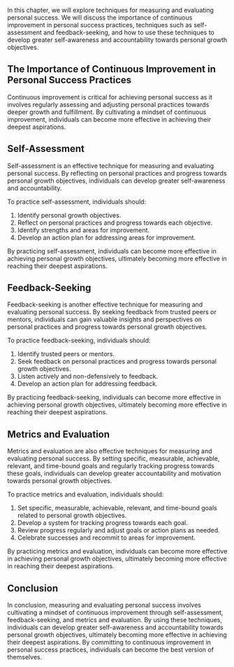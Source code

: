 
In this chapter, we will explore techniques for measuring and evaluating personal success. We will discuss the importance of continuous improvement in personal success practices, techniques such as self-assessment and feedback-seeking, and how to use these techniques to develop greater self-awareness and accountability towards personal growth objectives.

The Importance of Continuous Improvement in Personal Success Practices
----------------------------------------------------------------------

Continuous improvement is critical for achieving personal success as it involves regularly assessing and adjusting personal practices towards deeper growth and fulfillment. By cultivating a mindset of continuous improvement, individuals can become more effective in achieving their deepest aspirations.

Self-Assessment
---------------

Self-assessment is an effective technique for measuring and evaluating personal success. By reflecting on personal practices and progress towards personal growth objectives, individuals can develop greater self-awareness and accountability.

To practice self-assessment, individuals should:

1. Identify personal growth objectives.
2. Reflect on personal practices and progress towards each objective.
3. Identify strengths and areas for improvement.
4. Develop an action plan for addressing areas for improvement.

By practicing self-assessment, individuals can become more effective in achieving personal growth objectives, ultimately becoming more effective in reaching their deepest aspirations.

Feedback-Seeking
----------------

Feedback-seeking is another effective technique for measuring and evaluating personal success. By seeking feedback from trusted peers or mentors, individuals can gain valuable insights and perspectives on personal practices and progress towards personal growth objectives.

To practice feedback-seeking, individuals should:

1. Identify trusted peers or mentors.
2. Seek feedback on personal practices and progress towards personal growth objectives.
3. Listen actively and non-defensively to feedback.
4. Develop an action plan for addressing feedback.

By practicing feedback-seeking, individuals can become more effective in achieving personal growth objectives, ultimately becoming more effective in reaching their deepest aspirations.

Metrics and Evaluation
----------------------

Metrics and evaluation are also effective techniques for measuring and evaluating personal success. By setting specific, measurable, achievable, relevant, and time-bound goals and regularly tracking progress towards these goals, individuals can develop greater accountability and motivation towards personal growth objectives.

To practice metrics and evaluation, individuals should:

1. Set specific, measurable, achievable, relevant, and time-bound goals related to personal growth objectives.
2. Develop a system for tracking progress towards each goal.
3. Review progress regularly and adjust goals or action plans as needed.
4. Celebrate successes and recommit to areas for improvement.

By practicing metrics and evaluation, individuals can become more effective in achieving personal growth objectives, ultimately becoming more effective in reaching their deepest aspirations.

Conclusion
----------

In conclusion, measuring and evaluating personal success involves cultivating a mindset of continuous improvement through self-assessment, feedback-seeking, and metrics and evaluation. By using these techniques, individuals can develop greater self-awareness and accountability towards personal growth objectives, ultimately becoming more effective in achieving their deepest aspirations. By committing to continuous improvement in personal success practices, individuals can become the best version of themselves.
